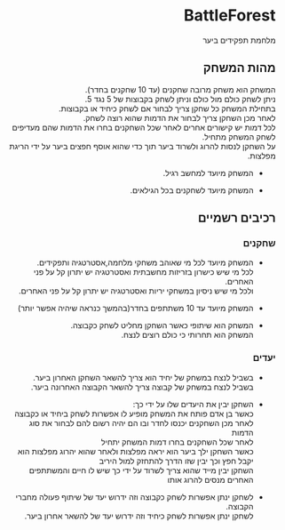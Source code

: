<div lang="he" dir="rtl">
  
# BattleForest


מלחמת תפקידים ביער

## מהות המשחק
המשחק הוא משחק מרובה שחקנים (עד 10 שחקנים בחדר).</br>
ניתן לשחק כולם מול כולם וניתן לשחק בקבוצות של 5 נגד 5.</br>
בתחילת המשחק כל שחקן צריך לבחור אם לשחק כיחיד או בקבוצות.</br>
לאחר מכן השחקן צריך לבחור את הדמות שהוא רוצה לשחק.</br>
לכל דמות יש קישורים אחרים לאחר שכל השחקנים בחרו את הדמות שהם מעדיפים לשחק המשחק מתחיל. </br>
על השחקן לנסות להרוג ולשרוד ביער תוך כדי שהוא אוסף חפצים ביער על ידי הריגת מפלצות.</br>

* המשחק מיועד למחשב רגיל.

* המשחק מיועד לשחקנים בכל הגילאים.

 

## רכיבים רשמיים

### שחקנים

*  המשחק מיועד לכל מי שאוהב משחקי מלחמה,אסטרטגיה ותפקידים.</br>
   לכל מי שיש כישרון בזריזות מחשבתית ואסטרטגיה יש יתרון קל על פני האחרים.</br>
   ולכל מי שיש ניסיון במשחקי יריות ואסטרטגיה יש יתרון קל על פני האחרים.</br>
   
* המשחק מיועד עד 10 משתתפים בחדר(בהמשך כנראה שיהיה אפשר יותר)

* המשחק הוא שיתופי כאשר השחקן מחליט לשחק כקבוצה. </br>
  המשחק הוא תחרותי כי כולם רוצים לנצח. </br>

### יעדים

* בשביל לנצח במשחק של יחיד הוא צריך להשאר השחקן האחרון ביער. </br>
  בשביל לנצח במשחק של קבוצה צריך להשאר הקבוצה האחרונה ביער. </br>
  
* השחקן יבין את היעדים שלו על ידי כך:</br>
  כאשר בן אדם פותח את המשחק מופיע לו אפשרות לשחק ביחיד או כקבוצה</br>
  לאחר מכן השחקנים יכנסו לחדר ובו הם יהיה רשום להם לבחור את סוג הדמות</br>
  לאחר שכל השחקנים בחרו דמות המשחק יתחיל</br>
  כאשר השחקן ילך ביער הוא יראה מפלצות ולאחר שהוא יהרוג מפלצות הוא יקבל חפץ וכך יבין שזו הדרך להתחזק למול היריב</br>
  השחקן יבין מייד שהוא צריך לשרוד על ידי כך שיש לו חיים והמשתתפים האחרים מנסים להרוג אותו</br>
  
* לשחקן ינתן אפשרות לשחק כקבוצה וזה ידרוש יעד של שיתוף פעולה מחברי הקבוצה.</br>
  לשחקן ינתן אפשרות לשחק כיחיד וזה ידרוש יעד של להשאר אחרון ביער.</br>

</div>

